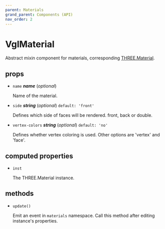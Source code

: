 ```yaml
---
parent: Materials
grand_parent: Components (API)
nav_order: 2
---
```

# VglMaterial

Abstract mixin component for materials,
corresponding [THREE.Material](https://threejs.org/docs/index.html#api/materials/Material). 

## props 

- `name` ***name*** (*optional*) 

  Name of the material. 

- `side` ***string*** (*optional*) `default: 'front'` 

  Defines which side of faces will be rendered. front, back or double. 

- `vertex-colors` ***string*** (*optional*) `default: 'no'` 

  Defines whether vertex coloring is used. Other options are 'vertex' and 'face'. 

## computed properties 

- `inst` 

  The THREE.Material instance. 

## methods 

- `update()` 

  Emit an event in `materials` namespace. Call this method after editing instance's
  properties. 

